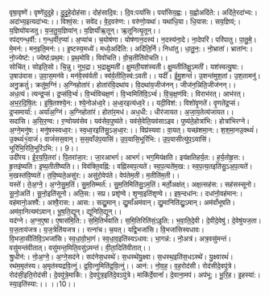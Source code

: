 

  
वृषा॒वृष्णे॑। वृष्णे॑दुदुहे। दु॒दु॒हे॒दोह॑सा। दोह॑सादि॒व:। दि॒व:पयां॑सि। पयां॑सिय॒ह्व:। य॒ह्वोअदि॑ते:। अदि॑ते॒रदा॑भ्य:। अदा॑भ्य॒इत्यदा॑भ्य:।। विश्वं॒स:। सवे॑द। वे॒द॒वरु॑ण:। वरु॑णो॒यथा॑। यथा॑धि॒या। धि॒यास:। सय॒ज्ञिय॑;। य॒ज्ञियो॑यजतु। य॒ज॒तु॒य॒ज्ञिया॑न्। य॒ज्ञियाँ॑ऋ॒तून्। ऋ॒तूनित्यृ॒तून्।।  
रप॑द्गन्ध॒र्वी:। ग॒न्ध॒र्वीर॒प्या॑। अ॒प्या॑च। च॒योष॑णा। योष॑णान॒दस्य॑। न॒दस्य॑ना॒दे। ना॒देपरि॑। परि॑पातु। पा॒तु॒मे॒। मे॒मन॑:। मन॒इति॒मन॑:।। इ॒ष्टस्य॒मध्ये॑। मध्ये॒अदि॑ति:। अदि॑ति॒र्नि। निधा॑तु। धा॒तु॒न॒:। नो॒भ्राता॑। भ्राता॑न:। नो॒ज्येष्ट॑:। ज्येष्ठ॑:प्रथ॒म:। प्र॒थ॒मोवि। विवो॑चति। वो॒च॒तीति॑वोचति।।  
सोचि॑त्। सोइति॒सो। चि॒न्नु। नुभ॒द्रा। भ॒द्राक्षु॒मती॑। क्षु॒मती॒यश॑स्वती। क्षु॒मतीति॑क्षु॒ऽमती॑। यश॑स्वत्यु॒षा:। उ॒षाउ॑वास। उ॒वा॒स॒मन॑वे। मन॑वे॒स्व॑र्वती। स्व॑र्व॒तीति॒स्व॑:ऽवती।। यदीं॑। ई॒मु॒शन्तं॑। उ॒शन्त॑मुश॒तां। उ॒श॒तामनु॑। अनु॒क्रतुं॑। क्रतु॑म॒ग्निं। अ॒ग्निहोता॑रं। होता॑रंवि॒दथा॑य। वि॒दथा॑य॒जीज॑नन्। जीज॑न॒न्निति॒जीज॑नन्।।  
अध॒त्यं। त्यन्द्र॒प्सं। द्र॒प्संवि॒भ्वं॑। वि॒भ्वं॑विचक्ष॒णं। वि॒भ्वमिति॑वि॒ऽभ्वं॑। वि॒च॒क्ष॒णंवि:। विराभ॑रत्। आभ॑रत्। अ॒भ॒र॒दि॒षि॒त:। इ॒षि॒तश्श्ये॒न:। श्ये॒नोअ॑ध्व॒रे। अ॒ध्व॒रइत्य॑ध्व॒रे।। यदी॒विश॑:। विशो॑वृ॒णते॑। वृ॒णते॑द्र॒प्सं। द्र॒प्समार्या॑:। अर्या॑अ॒ग्निं। अ॒ग्निहोता॑रं। होता॑र॒मध॑। अध॒धी:। धीर॑जायत। अ॒जा॒य॒तेत्य॑जायत।।  
सदा॑सि। अ॒सि॒र॒ण्व:। र॒ण्वोयव॑सेव। यव॑सेव॒पुष्य॑ते। यव॑से॒वेति॒यव॑साऽइव। पुष्य॑ते॒होत्रा॑भि:। होत्रा॑भिरग्ने। अ॒ग्ने॒मनु॑ष:। मनु॑षस्स्वध्व॒र:। स्व॒ध्व॒रइति॑सु॒ऽअ॒ध्व॒र:।। विप्र॑स्यवा। वा॒यत्। यच्छ॑शमा॒न:। श॒श॒मा॒नउ॒क्थ्यं॑। उ॒क्थ्यं॑१॒॑वाजं॑। वाजं॑सस॒वान्। स॒स॒वाँउ॑प॒यासि॑। उ॒प॒यासि॒भूरि॑भि:। उ॒प॒यासीत्यु॑प॒ऽयासि॑। भूरि॑भि॒रिति॒भूरि॑ऽभि:।। 9।।  
उदी॑रय। ई॒र॒य॒पि॒तरा॑। पि॒तरा॑जा॒र:। जा॒रआभगं॑। आभगं॑। भग॒मिय॑क्षति। इय॑क्षतिहर्य॒त:। ह॒र्य॒तोहृ॒त्त:। हृ॒त्तइ॑ष्यति। इ॒ष्य॒तीती॑ष्यति।। विव॑क्ति॒वह्नि॑:। वह्नि॑स्वप॒त्यते॑। स्व॒प॒त्यते॑म॒ख:। स्व॒प॒त्य॒तइति॑सु॒ऽअ॒प॒त्यते॑। म॒खस्त॑वि॒ष्यते॑। त॒वि॒ष्यते॒असु॑र:। असु॑रो॒वेप॑ते। वेप॑तेम॒ती। म॒तीति॑म॒ती।।  
यस्ते॑। ते॒अ॒ग्ने॒। अ॒ग्ने॒सु॒म॒तिं। सु॒म॒तिम्मर्त॑:। सु॒म॒तिमिति॑सु॒ऽम॒तिं। मर्तो॒अक्ष॑त्। अक्ष॒त्सह॑स:। सह॑सस्सूनो। सू॒नो॒अति॑। सू॒नो॒इति॑सूनो। अति॒स:। सप्र। प्रशृ॑ण्वे। शृ॒ण्व॒इति॑शृण्वे।। इष॒न्दधा॑न:। दधा॑नो॒वह॑मान:। वह॑मानो॒अश्वै॑:। अश्वै॒रास:। आस:। सद्यु॒मान्। द्यु॒माँअम॑वान्। द्यु॒मानिति॑द्यु॒ऽमान्। अम॑वाँभूषति। अम॑वा॒नित्यम॑ऽवान्। भू॒ष॒ति॒द्यून्। द्यूनिति॒द्यून्।।  
यद॑ग्ने। अ॒ग्न॒ए॒षा। ए॒षास॑मि॒ति:। स॒मि॒तिर्भवा॑ति। स॒मि॒तिरिति॑सं॒ऽइ॒ति:। भ॒वा॒ति॒दे॒वी। दे॒वीदे॒वेषु॑। दे॒वेषु॑यज॒ता। य॒ज॒ताय॑जत्र। य॒ज॒त्रेति॑यजत्र।। रत्ना॑च। च॒यत्। यद्वि॒भजा॑सि। वि॒भजा॑सिस्वधावः। वि॒भजा॒सीति॑वि॒ऽभजा॑सि। स्व॒धा॒वो॒भा॒गं। स्व॒धा॒व॒इति॑स्वऽधाव:। भा॒गन्न॑:। नो॒अत्र॑। अत्र॒वसु॑मन्तं। वसु॑मन्तंवीतात्। वसु॑मन्त॒मिति॒वसु॑ऽमन्तं। वी॒ता॒दिति॑वीतात्।।  
श्रु॒धीन॑:। नो॒अ॒ग्ने॒। अ॒ग्ने॒सद॑ने। सद॑नेस॒धस्थे॑। स॒धस्थे॑यु॒क्ष्वा। स॒धस्थ॒इति॑स॒धऽस्थे॑। यु॒क्ष्वारथं॑। रथ॑म॒मृत॑स्य। अ॒मृत॑स्यद्रवि॒त्नुं। द्र॒वि॒त्नुमिति॑द्र॒वि॒त्नुं।। आन॑:। नो॒व॒ह॒। व॒ह॒रोद॑सी। रोद॑सीदे॒वपु॑त्रे। रोद॑सी॒इति॒रोद॑सी। दे॒वपु॑त्रे॒माकि॑:। दे॒वपु॑त्र॒इति॑दे॒वऽपु॑त्रे। माकि॑र्दे॒वानां॑। दे॒वाना॒मप॑। अप॑भू:। भू॒रि॒ह। इ॒हस्या॑:। स्या॒इति॑स्या:।। ।।10।।  
